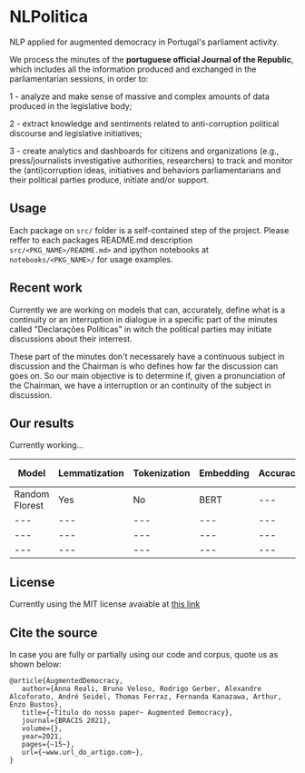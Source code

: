 # NLPolitica

NLP applied for augmented democracy in Portugal's parliament activity.

We process the minutes of the **portuguese official Journal of the Republic**, which includes all the information produced and exchanged in the parliamentarian sessions, in order to:
 
 1 - analyze and make sense of massive and complex amounts of data produced in the legislative body;

 2 - extract knowledge and sentiments related to anti-corruption political discourse and legislative initiatives;
 
 3 - create analytics and dashboards for citizens and organizations (e.g., press/journalists investigative authorities, researchers) to track and monitor the (anti)corruption ideas, initiatives and behaviors parliamentarians and their political parties produce, initiate and/or support. 

## Usage

Each package on ```src/``` folder is a self-contained step of the project. Please reffer to each packages README.md description ```src/<PKG_NAME>/README.md>``` and ipython notebooks at ```notebooks/<PKG_NAME>/``` for usage examples.

## Recent work

Currently we are working on models that can, accurately, define what is a continuity or an interruption in dialogue in a specific part of the minutes called "Declarações Políticas" in witch the political parties may initiate discussions about their interrest.

These part of the minutes don't necessarely have a continuous subject in discussion and the Chairman is who defines how far the discussion can goes on. So our main objective is to determine if, given a pronunciation of the Chairman, we have a interruption or an continuity of the subject in discussion.

## Our results

Currently working...

|Model|Lemmatization|Tokenization|Embedding|Accuracy|F1-Score|Precision|Recall|
|---|---|---|---|---|---|---|---|
|Random Florest|Yes|No|BERT|---|---|---|---|
|---|---|---|---|---|---|---|---|
|---|---|---|---|---|---|---|---|
|---|---|---|---|---|---|---|---|

## License

Currently using the MIT license avaiable at [this link](https://choosealicense.com/licenses/mit/)

## Cite the source

In case you are fully or partially using our code and corpus, quote us as shown below:

````
@article{AugmentedDemocracy,
   author={Anna Reali, Bruno Veloso, Rodrigo Gerber, Alexandre Alcoforato, André Seidel, Thomas Ferraz, Fernanda Kanazawa, Arthur, Enzo Bustos},
   title={~Título do nosso paper~ Augmented Democracy},
   journal={BRACIS 2021},
   volume={},
   year=2021,
   pages={~15~},
   url={~www.url_do_artigo.com~},
}
````